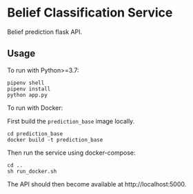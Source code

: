 # Belief Classification Service  
Belief prediction flask API.   
  
## Usage
  
To run with Python>=3.7:  
  
```  
pipenv shell
pipenv install 
python app.py  
```  
  
To run with Docker:  
  
First build the `prediction_base` image locally.  

```
cd prediction_base  
docker build -t prediction_base  
```  
Then run the service using docker-compose:  
```  
cd ..
sh run_docker.sh
```  
  
The API should then become available at http://localhost:5000.  

